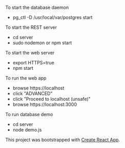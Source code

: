 To start the database daemon
- pg_ctl -D /usr/local/var/postgres start

To start the REST server
- cd server
- sudo nodemon
  or
  npm start

To start the web server
- export HTTPS=true
- npm start

To run the web app
- browse https://localhost
- click "ADVANCED"
- click "Proceed to localhost (unsafe)"
- browse https://localhost:3000

To run database demo
- cd server
- node demo.js

This project was bootstrapped with
[Create React App](https://github.com/facebookincubator/create-react-app).
